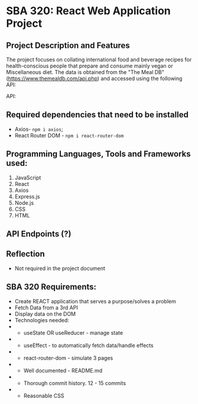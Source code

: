 # SBA 320: React Web Application Project

## Project Description and Features

The project focuses on collating international food and beverage recipes for health-conscious people that prepare and consume mainly vegan or Miscellaneous diet. The data is obtained from the "The Meal DB" (https://www.themealdb.com/api.php) and accessed using the following API:

API:

## Required dependencies that need to be installed

- Axios- `npm i axios`;
- React Router DOM - `npm i react-router-dom`

## Programming Languages, Tools and Frameworks used:

1. JavaScript
2. React
3. Axios
4. Express.js
5. Node.js
6. CSS
7. HTML

## API Endpoints (?)

## Reflection

- Not required in the project document

## SBA 320 Requirements:

- Create REACT application that serves a purpose/solves a problem
- Fetch Data from a 3rd API
- Display data on the DOM
- Technologies needed:
- - useState OR useReducer - manage state
- - useEffect - to automatically fetch data/handle effects
- - react-router-dom - simulate 3 pages
- - Well documented - README.md
- - Thorough commit history. 12 - 15 commits
- - Reasonable CSS
